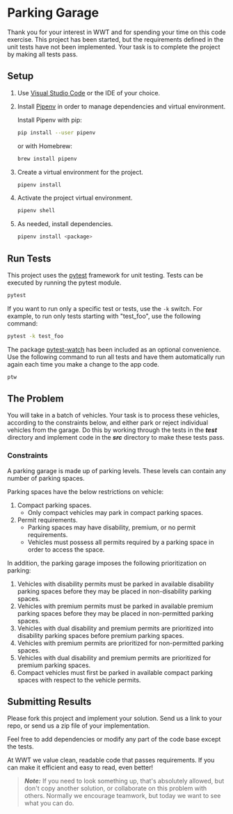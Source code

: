 # Parking Garage

Thank you for your interest in WWT and for spending your time on this code exercise.
This project has been started, but the requirements defined in the unit tests have not been implemented. Your task is to complete the project by making all tests pass.

## Setup

1. Use [Visual Studio Code](https://code.visualstudio.com/) or the IDE of your choice.
1. Install [Pipenv](https://pipenv.pypa.io/en/latest/) in order to manage dependencies and virtual environment.

    Install Pipenv with pip:

    ```bash
    pip install --user pipenv
    ```

    or with Homebrew:

    ```bash
    brew install pipenv
    ```

1. Create a virtual environment for the project.

    ```bash
    pipenv install
    ```
  
1. Activate the project virtual environment.

    ```bash
    pipenv shell
    ```

1. As needed, install dependencies.

    ```bash
    pipenv install <package>
    ```

## Run Tests

This project uses the [pytest](https://docs.pytest.org/en/stable/usage.html) framework for unit testing. Tests can be executed by running the pytest module.

```bash
pytest
```

If you want to run only a specific test or tests, use the `-k` switch. For example, to run only tests starting with "test_foo", use the following command:

```bash
pytest -k test_foo
```

The package [pytest-watch](https://github.com/joeyespo/pytest-watch) has been included as an optional convenience. Use the following command to run all tests and have them automatically run again each time you make a change to the app code.

```bash
ptw
```

## The Problem

You will take in a batch of vehicles. Your task is to process these vehicles, according to the constraints below, and either park or reject individual vehicles from the garage. Do this by working through the tests in the ***test*** directory and implement code in the ***src*** directory to make these tests pass.

### Constraints

A parking garage is made up of parking levels. These levels can contain any number of parking spaces.

Parking spaces have the below restrictions on vehicle:

1. Compact parking spaces.
   - Only compact vehicles may park in compact parking spaces.
1. Permit requirements.
    - Parking spaces may have disability, premium, or no permit requirements.
    - Vehicles must possess all permits required by a parking space in order to access the space.

In addition, the parking garage imposes the following prioritization on parking:

1. Vehicles with disability permits must be parked in available disability parking spaces before they may be placed in non-disability parking spaces.
1. Vehicles with premium permits must be parked in available premium parking spaces before they may be placed in non-permitted parking spaces.
1. Vehicles with dual disability and premium permits are prioritized into disability parking spaces before premium parking spaces.
1. Vehicles with premium permits are prioritized for non-permitted parking spaces.
1. Vehicles with dual disability and premium permits are prioritized for premium parking spaces.
1. Compact vehicles must first be parked in available compact parking spaces with respect to the vehicle permits.

## Submitting Results

Please fork this project and implement your solution. Send us a link to your repo, or send us a zip file of your implementation.

Feel free to add dependencies or modify any part of the code base except the tests.

At WWT we value clean, readable code that passes requirements. If you can make it efficient and easy to read, even better!

>***Note:*** If you need to look something up, that's absolutely allowed, but don't copy another solution, or collaborate on this problem with others. Normally we encourage teamwork, but today we want to see what you can do.
